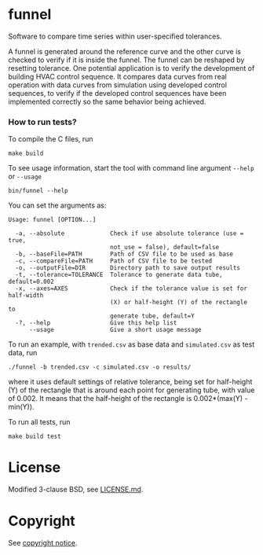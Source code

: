 # funnel
Software to compare time series within user-specified tolerances.

A funnel is generated around the reference curve and the other curve is checked
to verify if it is inside the funnel. The funnel can be reshaped by resetting
tolerance. One potential application is to verify the development of building
HVAC control sequence. It compares data curves from real operation with
data curves from simulation using developed control sequences, to verify if the
developed control sequences have been implemented correctly so the same behavior
being achieved.

### How to run tests? ###

To compile the C files, run
```
make build
```
To see usage information, start the tool with command line argument `--help`
or `--usage`
```
bin/funnel --help
```
You can set the arguments as:
```
Usage: funnel [OPTION...]

  -a, --absolute             Check if use absolute tolerance (use = true,
                             not_use = false), default=false
  -b, --baseFile=PATH        Path of CSV file to be used as base
  -c, --compareFile=PATH     Path of CSV file to be tested
  -o, --outputFile=DIR       Directory path to save output results
  -t, --tolerance=TOLERANCE  Tolerance to generate data tube, default=0.002
  -x, --axes=AXES            Check if the tolerance value is set for half-width
                             (X) or half-height (Y) of the rectangle to
                             generate tube, default=Y
  -?, --help                 Give this help list
      --usage                Give a short usage message
```
To run an example, with `trended.csv` as base data and `simulated.csv` as test
data, run
```
./funnel -b trended.csv -c simulated.csv -o results/
```
where it uses default settings of relative tolerance, being set for half-height (Y)
of the rectangle that is around each point for generating tube, with value of 0.002.
It means that the half-height of the rectangle is 0.002*(max(Y) - min(Y)).

To run all tests, run
```
make build test
```

# License

Modified 3-clause BSD, see [LICENSE.md](LICENSE.md).

# Copyright

See [copyright notice](COPYRIGHT.md).
